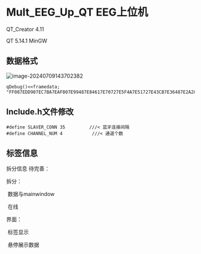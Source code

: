 # Mult_EEG_Up_QT EEG上位机

QT_Creator 4.11

QT 5.14.1 MinGW

## 数据格式

![image-20240709143702382](C:\Users\Administrator\AppData\Roaming\Typora\typora-user-images\image-20240709143702382.png)





```
qDebug()<<framedata;  "FF087EDD907EC7BA7EAF807E99487E84617E70727E5F4A7E51727E43CB7E36487E2A2C7E22907E1BC47E18F27E158F7E123E7E14B87E19497E1C907E23737E2AEF7E36777E43AB7E50B07E5D4A20FEAA25000000BB"
```



## Include.h文件修改

```
#define SLAVER_CONN 35         ///< 蓝牙连接间隔
#define CHANNEL_NUM 4           ///< 通道个数
```
## 标签信息


拆分信息
待完善：

拆分：

​	数据与mainwindow

​	在线

界面：

​	标签显示

​	悬停展示数据

